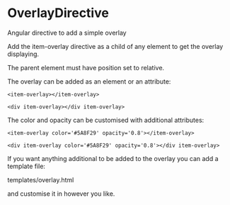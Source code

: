 OverlayDirective
================

Angular directive to add a simple overlay

Add the item-overlay directive as a child of any element to get the overlay displaying.

The parent element must have position set to relative.

The overlay can be added as an element or an attribute:
```
<item-overlay></item-overlay>

<div item-overlay></div item-overlay>
```
The color and opacity can be customised with additional attributes:
```
<item-overlay color='#5A8F29' opacity='0.8'></item-overlay>

<div item-overlay color='#5A8F29' opacity='0.8'></div item-overlay>
```
If you want anything additional to be added to the overlay you can add a template file:

templates/overlay.html

and customise it in however you like.

